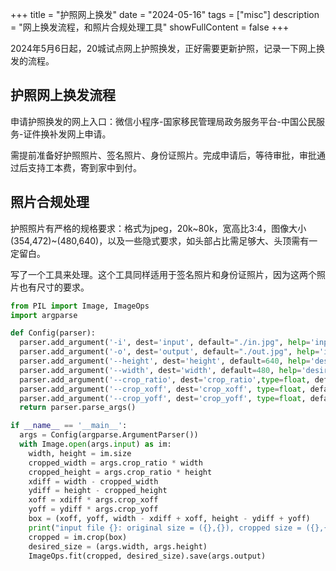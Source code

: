 
+++
title = "护照网上换发"
date = "2024-05-16"
tags = ["misc"]
description = "网上换发流程，和照片合规处理工具"
showFullContent = false
+++

2024年5月6日起，20城试点网上护照换发，正好需要更新护照，记录一下网上换发的流程。

## 护照网上换发流程
申请护照换发的网上入口：微信小程序-国家移民管理局政务服务平台-中国公民服务-证件换补发网上申请。

需提前准备好护照照片、签名照片、身份证照片。完成申请后，等待审批，审批通过后支持工本费，寄到家中到付。

## 照片合规处理
护照照片有严格的规格要求：格式为jpeg，20k~80k，宽高比3:4，图像大小(354,472)~(480,640)，以及一些隐式要求，如头部占比需足够大、头顶需有一定留白。

写了一个工具来处理。这个工具同样适用于签名照片和身份证照片，因为这两个照片也有尺寸的要求。

```python
from PIL import Image, ImageOps
import argparse

def Config(parser):
  parser.add_argument('-i', dest='input', default="./in.jpg", help='input photo path')
  parser.add_argument('-o', dest='output', default="./out.jpg", help='input photo path')
  parser.add_argument('--height', dest='height', default=640, help='desired output height')
  parser.add_argument('--width', dest='width', default=480, help='desired output width')
  parser.add_argument('--crop_ratio', dest='crop_ratio',type=float, default=0.8, help='crop_ratio = cropped_size/original_size')
  parser.add_argument('--crop_xoff', dest='crop_xoff', type=float, default=0.5, help='0: left-aligned, 0.5: mid, 1: right-aligned')
  parser.add_argument('--crop_yoff', dest='crop_yoff', type=float, default=0.5, help='0: up-aligned, 0.5: mid, 1: down-aligned')
  return parser.parse_args()

if __name__ == '__main__':
  args = Config(argparse.ArgumentParser())
  with Image.open(args.input) as im:
    width, height = im.size
    cropped_width = args.crop_ratio * width
    cropped_height = args.crop_ratio * height
    xdiff = width - cropped_width
    ydiff = height - cropped_height
    xoff = xdiff * args.crop_xoff
    yoff = ydiff * args.crop_yoff
    box = (xoff, yoff, width - xdiff + xoff, height - ydiff + yoff)
    print("input file {}: original size = ({},{}), cropped size = ({},{}), cropped region={}, desired size = ({},{})".format(args.input, width, height, cropped_width, cropped_height, box, args.width, args.height))
    cropped = im.crop(box)
    desired_size = (args.width, args.height)
    ImageOps.fit(cropped, desired_size).save(args.output)
```
